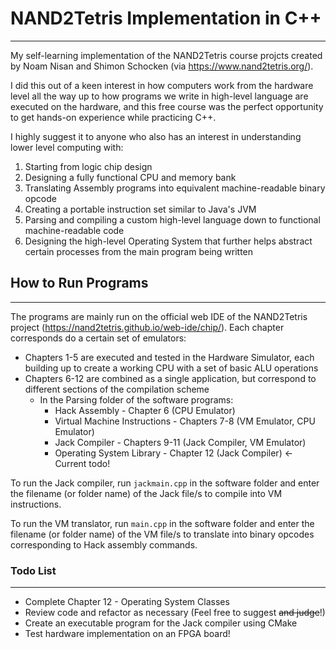 # NAND2Tetris Implementation in C++
___
My self-learning implementation of the NAND2Tetris course projcts created by Noam Nisan and Shimon Schocken (via https://www.nand2tetris.org/).

I did this out of a keen interest in how computers work from the hardware level all the way up to how programs we write in high-level language are executed on the hardware, and this free course was the perfect opportunity to get hands-on experience while practicing C++.

I highly suggest it to anyone who also has an interest in understanding lower level computing with:
1. Starting from logic chip design
2. Designing a fully functional CPU and memory bank
3. Translating Assembly programs into equivalent machine-readable binary opcode
4. Creating a portable instruction set similar to Java's JVM
5. Parsing and compiling a custom high-level language down to functional machine-readable code
6. Designing the high-level Operating System that further helps abstract certain processes from the main program being written

## How to Run Programs
___

The programs are mainly run on the official web IDE of the NAND2Tetris project (https://nand2tetris.github.io/web-ide/chip/). Each chapter corresponds do a certain set of emulators:

- Chapters 1-5 are executed and tested in the Hardware Simulator, each building up to create a working CPU with a set of basic ALU operations
- Chapters 6-12 are combined as a single application, but correspond to different sections of the compilation scheme
    - In the Parsing folder of the software programs:
        - Hack Assembly - Chapter 6 (CPU Emulator)
        - Virtual Machine Instructions - Chapters 7-8 (VM Emulator, CPU Emulator)
        - Jack Compiler - Chapters 9-11 (Jack Compiler, VM Emulator)
        - Operating System Library - Chapter 12 (Jack Compiler) <- Current todo!

To run the Jack compiler, run `jackmain.cpp` in the software folder and enter the filename (or folder name) of the Jack file/s to compile into VM instructions.

To run the VM translator, run `main.cpp` in the software folder and enter the filename (or folder name) of the VM file/s to translate into binary opcodes corresponding to Hack assembly commands.

### Todo List
___
- Complete Chapter 12 - Operating System Classes
- Review code and refactor as necessary (Feel free to suggest ~~and judge~~!)
- Create an executable program for the Jack compiler using CMake
- Test hardware implementation on an FPGA board!